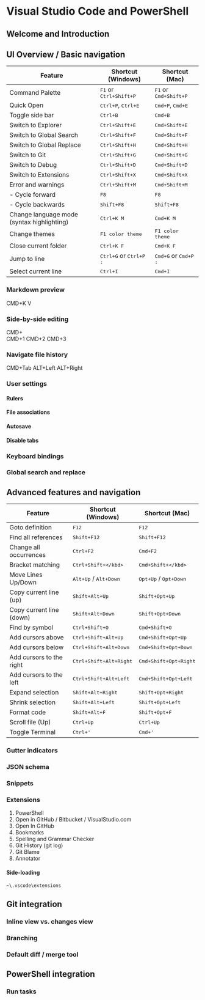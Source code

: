# Visual Studio Code and PowerShell

## Welcome and Introduction

## UI Overview / Basic navigation

| Feature | Shortcut (Windows)| Shortcut (Mac) |
| --- | --- | --- |
| Command Palette | <kbd>F1</kbd> or <kbd>Ctrl+Shift+P</kbd> | <kbd>F1</kbd> or <kbd>Cmd+Shift+P</kbd> |
| Quick Open | <kbd>Ctrl+P</kbd>, <kbd>Ctrl+E</kbd> | <kbd>Cmd+P</kbd>, <kbd>Cmd+E</kbd> |
| Toggle side bar | <kbd>Ctrl+B</kbd> | <kbd>Cmd+B</kbd> |
| Switch to Explorer | <kbd>Ctrl+Shift+E</kbd> | <kbd>Cmd+Shift+E</kbd> |
| Switch to Global Search  | <kbd>Ctrl+Shift+F</kbd> | <kbd>Cmd+Shift+F</kbd> |
| Switch to Global Replace | <kbd>Ctrl+Shift+H</kbd> | <kbd>Cmd+Shift+H</kbd> |
| Switch to Git | <kbd>Ctrl+Shift+G</kbd> | <kbd>Cmd+Shift+G</kbd> |
| Switch to Debug  | <kbd>Ctrl+Shift+D</kbd> | <kbd>Cmd+Shift+D</kbd> |
| Switch to Extensions | <kbd>Ctrl+Shift+X</kbd> | <kbd>Cmd+Shift+X</kbd> |
| Error and warnings | <kbd>Ctrl+Shift+M</kbd> | <kbd>Cmd+Shift+M</kbd> |
| - Cycle forward | <kbd>F8</kbd> | <kbd>F8</kbd> |
| - Cycle backwards | <kbd>Shift+F8</kbd> | <kbd>Shift+F8</kbd> |
| Change language mode (syntax highlighting) | <kbd>Ctrl+K M</kbd> | <kbd>Cmd+K M</kbd> |
| Change themes | <kbd>F1 color theme</kbd> | <kbd>F1 color theme</kbd> |
| Close current folder | <kbd>Ctrl+K F</kbd> | <kbd>Cmd+K F</kbd> |
| Jump to line | <kbd>Ctrl+G</kbd> or <kbd>Ctrl+P :<kbd> | <kbd>Cmd+G</kbd> or <kbd>Cmd+P :<kbd> |
| Select current line | <kbd>Ctrl+I</kbd> | <kbd>Cmd+I</kbd> |

### Markdown preview

CMD+K V

### Side-by-side editing

CMD+\
CMD+1
CMD+2
CMD+3

### Navigate file history

CMD+Tab
ALT+Left
ALT+Right

### User settings

#### Rulers

#### File associations

#### Autosave

#### Disable tabs

### Keyboard bindings

### Global search and replace

## Advanced features and navigation

| Feature | Shortcut (Windows)| Shortcut (Mac) |
| --- | --- | --- |
| Goto definition | <kbd>F12</kbd> | <kbd>F12</kbd> |
| Find all references | <kbd>Shift+F12</kbd> | <kbd>Shift+F12</kbd> |
| Change all occurrences | <kbd>Ctrl+F2</kbd> | <kbd>Cmd+F2</kbd> |
| Bracket matching | <kbd>Ctrl+Shift+\</kbd> |<kbd>Cmd+Shift+\</kbd> |
| Move Lines Up/Down | <kbd>Alt+Up</kbd> / <kbd>Alt+Down</kbd> | <kbd>Opt+Up</kbd> / <kbd>Opt+Down</kbd> | 
| Copy current line (up) | <kbd>Shift+Alt+Up</kbd> | <kbd>Shift+Opt+Up</kbd> |
| Copy current line (down) | <kbd>Shift+Alt+Down</kbd> | <kbd>Shift+Opt+Down</kbd> |
| Find by symbol | <kbd>Ctrl+Shift+O</kbd> | <kbd>Cmd+Shift+O</kbd> |
| Add cursors above | <kbd>Ctrl+Shift+Alt+Up</kbd> | <kbd>Cmd+Shift+Opt+Up</kbd> |
| Add cursors below | <kbd>Ctrl+Shift+Alt+Down</kbd> | <kbd>Cmd+Shift+Opt+Down</kbd> |
| Add cursors to the right | <kbd>Ctrl+Shift+Alt+Right</kbd> | <kbd>Cmd+Shift+Opt+Right</kbd> |
| Add cursors to the left | <kbd>Ctrl+Shift+Alt+Left</kbd> | <kbd>Cmd+Shift+Opt+Left</kbd> |
| Expand selection | <kbd>Shift+Alt+Right</kbd> | <kbd>Shift+Opt+Right</kbd> |
| Shrink selection | <kbd>Shift+Alt+Left</kbd> | <kbd>Shift+Opt+Left</kbd> |
| Format code | <kbd>Shift+Alt+F</kbd> | <kbd>Shift+Opt+F</kbd> |
| Scroll file (Up) | <kbd>Ctrl+Up</kbd> | <kbd>Ctrl+Up</kbd> |
| Toggle Terminal | <kbd>Ctrl+'</kbd> | <kbd>Cmd+'</kbd> |


### Gutter indicators

### JSON schema

### Snippets

### Extensions

1. PowerShell
1. Open in GitHub / Bitbucket / VisualStudio.com
1. Open In GitHub
1. Bookmarks
1. Spelling and Grammar Checker
1. Git History (git log)
1. Git Blame
1. Annotator

#### Side-loading

`~\.vscode\extensions`

## Git integration

### Inline view vs. changes view

### Branching

### Default diff / merge tool

## PowerShell integration

### Run tasks

